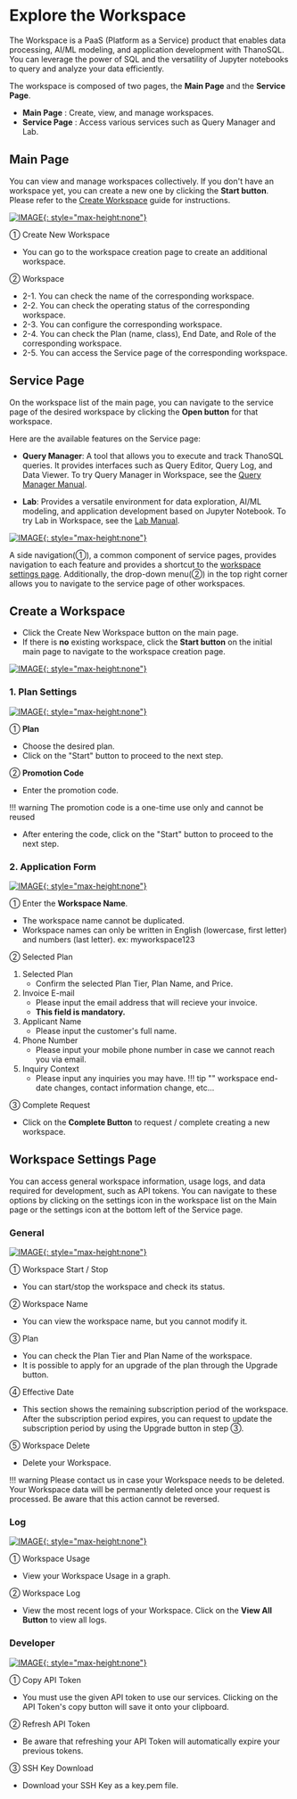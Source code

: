 # __Explore the Workspace__

The Workspace is a PaaS (Platform as a Service) product that enables data processing, AI/ML modeling, and application development with ThanoSQL. You can leverage the power of SQL and the versatility of Jupyter notebooks to query and analyze your data efficiently.

The workspace is composed of two pages, the **Main Page** and the **Service Page**.

- **Main Page** : Create, view, and manage workspaces.
- **Service Page** : Access various services such as Query Manager and Lab.

## __Main Page__

You can view and manage workspaces collectively. If you don't have an workspace yet, you can create a new one by clicking the **Start button**. Please refer to the [Create Workspace](#create-a-workspace) guide for instructions.

[![IMAGE](../../../img/getting_started/img6.png){: style="max-height:none"}](../../../img/getting_started/img6.png)

① Create New Workspace

- You can go to the workspace creation page to create an additional workspace.

② Workspace

- 2-1. You can check the name of the corresponding workspace.
- 2-2. You can check the operating status of the corresponding workspace.
- 2-3. You can configure the corresponding workspace.
- 2-4. You can check the Plan (name, class), End Date, and Role of the corresponding workspace.
- 2-5. You can access the Service page of the corresponding workspace.

## __Service Page__

On the workspace list of the main page, you can navigate to the service page of the desired workspace by clicking the **Open button** for that workspace.

Here are the available features on the Service page:

- **Query Manager**: A tool that allows you to execute and track ThanoSQL queries. It provides interfaces such as Query Editor, Query Log, and Data Viewer. To try Query Manager in Workspace, see the [Query Manager Manual](query_manager).

- **Lab**: Provides a versatile environment for data exploration, AI/ML modeling, and application development based on Jupyter Notebook. To try Lab in Workspace, see the [Lab Manual](lab).

[![IMAGE](../../../img/getting_started/paas/workspace/img0.png){: style="max-height:none"}](../../../img/getting_started/paas/workspace/img0.png)

A side navigation(①), a common component of service pages, provides navigation to each feature and provides a shortcut to the [workspace settings page](#workspace-settings-page). Additionally, the drop-down menu(②) in the top right corner allows you to navigate to the service page of other workspaces.

## __Create a Workspace__

- Click the Create New Workspace button on the main page.
- If there is **no** existing workspace, click the **Start button** on the initial main page to navigate to the workspace creation page.

[![IMAGE](../../../img/getting_started/img3.png){: style="max-height:none"}](../../../img/getting_started/img3.png)

### __1. Plan Settings__

[![IMAGE](../../../img/getting_started/img4.png){: style="max-height:none"}](../../../img/getting_started/img4.png)

① **Plan**

- Choose the desired plan.
- Click on the "Start" button to proceed to the next step.

② **Promotion Code**

- Enter the promotion code.

!!! warning
    The promotion code is a one-time use only and cannot be reused

- After entering the code, click on the "Start" button to proceed to the next step.

### __2. Application Form__

[![IMAGE](../../../img/getting_started/img5.png){: style="max-height:none"}](../../../img/getting_started/img5.png)

① Enter the **Workspace Name**.

- The workspace name cannot be duplicated.
- Workspace names can only be written in English (lowercase, first letter) and numbers (last letter). ex: myworkspace123

② Selected Plan

1. Selected Plan
      - Confirm the selected Plan Tier, Plan Name, and Price.
2. Invoice E-mail
      - Please input the email address that will recieve your invoice.
      - **This field is mandatory.**
3. Applicant Name
      - Please input the customer's full name.
4. Phone Number
      - Please input your mobile phone number in case we cannot reach you via email.
5. Inquiry Context
      - Please input any inquiries you may have.
!!! tip ""
      workspace end-date changes, contact information change, etc...

③ Complete Request

- Click on the **Complete Button** to request / complete creating a new workspace.

## __Workspace Settings Page__

You can access general workspace information, usage logs, and data required for development, such as API tokens. You can navigate to these options by clicking on the settings icon in the workspace list on the Main page or the settings icon at the bottom left of the Service page.

### __General__

[![IMAGE](../../../img/getting_started/img10.png){: style="max-height:none"}](../../../img/getting_started/img10.png)

① Workspace Start / Stop

- You can start/stop the workspace and check its status.

② Workspace Name

- You can view the workspace name, but you cannot modify it.

③ Plan

- You can check the Plan Tier and Plan Name of the workspace.
- It is possible to apply for an upgrade of the plan through the Upgrade button.  

④ Effective Date

- This section shows the remaining subscription period of the workspace. After the subscription period expires, you can request to update the subscription period by using the Upgrade button in step ③.

⑤ Workspace Delete

- Delete your Workspace.

!!! warning
    Please contact us in case your Workspace needs to be deleted. Your Workspace data will be permanently deleted once your request is processed. Be aware that this action cannot be reversed.

### __Log__

[![IMAGE](../../../img/getting_started/img11.png){: style="max-height:none"}](../../../img/getting_started/img11.png)

① Workspace Usage

- View your Workspace Usage in a graph.

② Workspace Log

- View the most recent logs of your Workspace. Click on the **View All Button** to view all logs.

### __Developer__

[![IMAGE](../../../img/getting_started/img12.png){: style="max-height:none"}](../../../img/getting_started/img12.png)

① Copy API Token

- You must use the given API token to use our services. Clicking on the API Token's copy button will save it onto your clipboard.

② Refresh API Token

- Be aware that refreshing your API Token will automatically expire your previous tokens.

③ SSH Key Download

- Download your SSH Key as a key.pem file.
